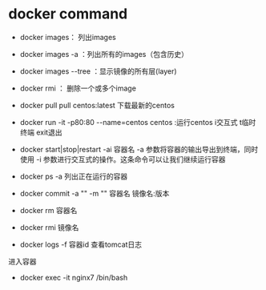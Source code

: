 docker command
===
* docker images： 列出images
* docker images -a ：列出所有的images（包含历史）
* docker images --tree ：显示镜像的所有层(layer)
* docker rmi  <image ID>： 删除一个或多个image

* docker pull pull centos:latest 下载最新的centos
* docker run -it -p80:80 --name=centos centos	:运行centos i交互式 t临时终端	exit退出
* docker start|stop|restart -ai 容器名 
-a 参数将容器的输出导出到终端，同时使用 -i 参数进行交互式的操作。这条命令可以让我们继续运行容器
* docker ps -a 列出正在运行的容器
* docker commit -a "" -m "" 容器名 镜像名:版本
* docker rm 容器名
* docker rmi 镜像名
* docker logs -f 容器id 查看tomcat日志

进入容器
* docker exec -it nginx7 /bin/bash
